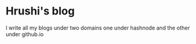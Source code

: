 # Hrushi's blog

I write all my blogs under two domains one under hashnode and the other under github.io
